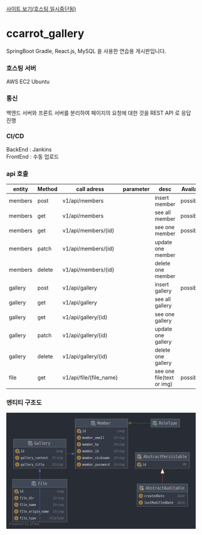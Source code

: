 [사이트 보기(호스팅 일시중단됨)](http://ccarrot.kro.kr/)

# ccarrot_gallery
SpringBoot Gradle, React.js, MySQL 을 사용한 연습용 게시판입니다.

### 호스팅 서버
AWS EC2 Ubuntu

### 통신
백엔드 서버와 프론트 서버를 분리하여
페이지의 요청에 대한 것을 REST API 로 응답 진행

### CI/CD
BackEnd : Jankins <br>
FrontEnd : 수동 업로드

### api 호출
|entity|Method|call adress|parameter|desc|Available|
|------|------|-----------|---------|----|---------|
|members|post|v1/api/members||insert member|possibility|
|members|get|v1/api/members||see all member|possibility|
|members|get|v1/api/members/{id}||see one member|possibility|
|members|patch|v1/api/members/{id}||update one member||
|members|delete|v1/api/members/{id}||delete one member||
|gallery|post|v1/api/gallery||insert gallery|possibility|
|gallery|get|v1/api/gallery||see all gallery||
|gallery|get|v1/api/gallery/{id}||see one gallery||
|gallery|patch|v1/api/gallery/{id}||update one gallery||
|gallery|delete|v1/api/gallery/{id}||delete one gallery||
|file|get|v1/api/file/{file_name}||see one file(text or img)|possibility|

### 엔티티 구조도
![엔티티 구조도](https://github.com/JinGoon-Kim/ccarrot_gallery/blob/main/211208entityManagerFactory.png)
